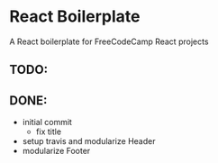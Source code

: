 # React Boilerplate

A React boilerplate for FreeCodeCamp React projects

## TODO:

## DONE:
- initial commit
	- fix title
- setup travis and modularize Header
- modularize Footer
